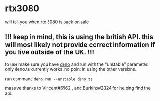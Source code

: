# rtx3080
 will tell you when rtx 3080 is back on sale

## !!! keep in mind, this is using the british API. this will most likely not provide correct information if you live outside of the UK. !!!

to use make sure you have [deno](https://deno.land/) and run with the "unstable" parameter.
only deno.ts currently works. no point in using the other versions.

run command
`deno run --unstable deno.ts`


massive thanks to Vincent#6562 , and Burkino#2324 for helping find the api.
